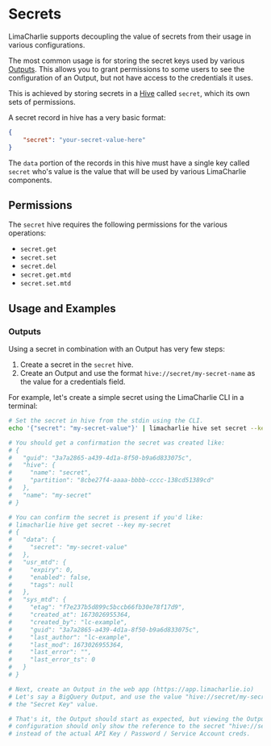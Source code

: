 # Secrets

LimaCharlie supports decoupling the value of secrets from their usage in various configurations.

The most common usage is for storing the secret keys used by various [Outputs](outputs.md). This allows
you to grant permissions to some users to see the configuration of an Output, but not have access to
the credentials it uses.

This is achieved by storing secrets in a [Hive](hive.md) called `secret`, which its own sets of permissions.

A secret record in hive has a very basic format:
```json
{
    "secret": "your-secret-value-here"
}
```
The `data` portion of the records in this hive must have a single key called `secret` who's value is the value
that will be used by various LimaCharlie components.

## Permissions
The `secret` hive requires the following permissions for the various operations:

* `secret.get`
* `secret.set`
* `secret.del`
* `secret.get.mtd`
* `secret.set.mtd`


## Usage and Examples

### Outputs
Using a secret in combination with an Output has very few steps:
1. Create a secret in the `secret` hive.
1. Create an Output and use the format `hive://secret/my-secret-name` as the value for a credentials field.

For example, let's create a simple secret using the LimaCharlie CLI in a terminal:
```bash
# Set the secret in hive from the stdin using the CLI.
echo '{"secret": "my-secret-value"}' | limacharlie hive set secret --key my-secret --data -

# You should get a confirmation the secret was created like:
# {
#   "guid": "3a7a2865-a439-4d1a-8f50-b9a6d833075c",
#   "hive": {
#     "name": "secret",
#     "partition": "8cbe27f4-aaaa-bbbb-cccc-138cd51389cd"
#   },
#   "name": "my-secret"
# }

# You can confirm the secret is present if you'd like:
# limacharlie hive get secret --key my-secret
# {
#   "data": {
#     "secret": "my-secret-value"
#   },
#   "usr_mtd": {
#     "expiry": 0,
#     "enabled": false,
#     "tags": null
#   },
#   "sys_mtd": {
#     "etag": "f7e237b5d899c5bccb66fb30e78f17d9",
#     "created_at": 1673026955364,
#     "created_by": "lc-example",
#     "guid": "3a7a2865-a439-4d1a-8f50-b9a6d833075c",
#     "last_author": "lc-example",
#     "last_mod": 1673026955364,
#     "last_error": "",
#     "last_error_ts": 0
#   }
# }

# Next, create an Output in the web app (https://app.limacharlie.io)
# Let's say a BigQuery Output, and use the value "hive://secret/my-secret" as
# the "Secret Key" value.

# That's it, the Output should start as expected, but viewing the Output's
# configuration should only show the reference to the secret "hive://secret/my-secret"
# instead of the actual API Key / Password / Service Account creds.
```